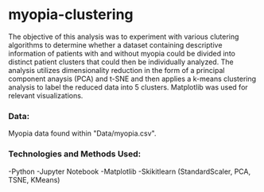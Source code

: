 # myopia-clustering

The objective of this analysis was to experiment with various clutering algorithms to determine whether a dataset containing descriptive information of patients with and without myopia could be divided into distinct patient clusters that could then be individually analyzed. The analysis utilizes dimensionality reduction in the form of a principal component anaysis (PCA) and t-SNE and then applies a k-means clustering analysis to label the reduced data into 5 clusters. Matplotlib was used for relevant visualizations.

### Data:
Myopia data found within "Data/myopia.csv".

### Technologies and Methods Used:
-Python
-Jupyter Notebook
-Matplotlib
-Skikitlearn (StandardScaler, PCA, TSNE, KMeans)
